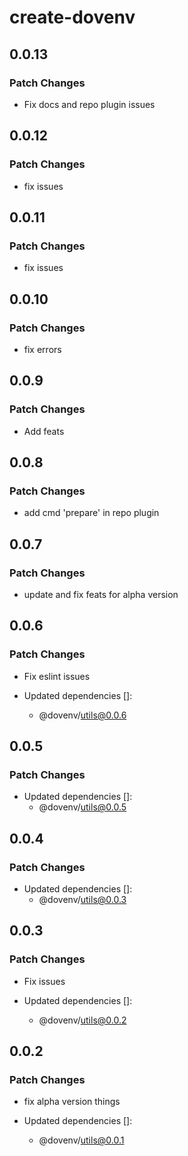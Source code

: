 # create-dovenv

## 0.0.13

### Patch Changes

- Fix docs and repo plugin issues

## 0.0.12

### Patch Changes

- fix issues

## 0.0.11

### Patch Changes

- fix issues

## 0.0.10

### Patch Changes

- fix errors

## 0.0.9

### Patch Changes

- Add feats

## 0.0.8

### Patch Changes

- add cmd 'prepare' in repo plugin

## 0.0.7

### Patch Changes

- update and fix feats for alpha version

## 0.0.6

### Patch Changes

- Fix eslint issues

- Updated dependencies []:
  - @dovenv/utils@0.0.6

## 0.0.5

### Patch Changes

- Updated dependencies []:
  - @dovenv/utils@0.0.5

## 0.0.4

### Patch Changes

- Updated dependencies []:
  - @dovenv/utils@0.0.3

## 0.0.3

### Patch Changes

- Fix issues

- Updated dependencies []:
  - @dovenv/utils@0.0.2

## 0.0.2

### Patch Changes

- fix alpha version things

- Updated dependencies []:
  - @dovenv/utils@0.0.1
